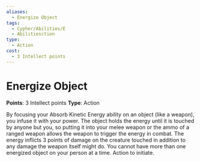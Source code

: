 ```yaml
---
aliases:
  - Energize Object
tags:
  - Cypher/Abilities/E
  - Abilitiesction
type:
  - Action
cost:
  - 3 Intellect points
---
```


# Energize Object

**Points**: 3 Intellect points
**Type**: Action

By focusing your Absorb Kinetic Energy ability on an object (like a weapon), you infuse it with your power. The object holds the energy until it is touched by anyone but you, so putting it into your melee weapon or the ammo of a ranged weapon allows the weapon to trigger the energy in combat. The energy inflicts 3 points of damage on the creature touched in addition to any damage the weapon itself might do. You cannot have more than one energized object on your person at a time. Action to initiate.
